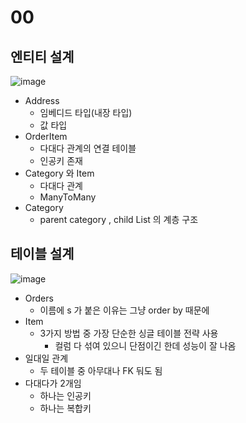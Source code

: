 # 00
## 엔티티 설계
![image](https://user-images.githubusercontent.com/68311318/179228174-47306548-1086-405b-afa5-253876665f50.png)

- Address
  - 임베디드 타입(내장 타입)
  - 값 타입
- OrderItem
  - 다대다 관계의 연결 테이블
  - 인공키 존재
- Category 와 Item
  - 다대다 관계
  - ManyToMany
- Category
  - parent category , child List 의 계층 구조

## 테이블 설계
![image](https://user-images.githubusercontent.com/68311318/179229851-a280a93b-80b9-4f37-99dd-d9146906d896.png)
- Orders
  - 이름에 s 가 붙은 이유는 그냥 order by 때문에
- Item
  - 3가지 방법 중 가장 단순한 싱글 테이블 전략 사용
    - 컬럼 다 섞여 있으니 단점이긴 한데 성능이 잘 나옴
- 일대일 관계
  - 두 테이블 중 아무대나 FK 둬도 됨
- 다대다가 2개임
  - 하나는 인공키
  - 하나는 복합키
